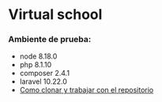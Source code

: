 # Virtual school

### Ambiente de prueba:
- node 8.18.0
- php 8.1.10
- composer 2.4.1
- laravel 10.22.0
- [Como clonar y trabajar con el repositorio](https://git-scm.com/book/en/v2/Git-Basics-Working-with-Remotes)
